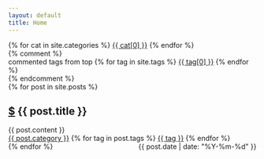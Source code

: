 ```yaml
---
layout: default
title: Home
---
```

<div class="header categories">
    <div>
    {% for cat in site.categories %}
        <a class="topic-category" href="#0">{{ cat[0] }}</a>
    {% endfor %}
    </div>
    {% comment %}
    <div>
    commented tags from top
    {% for tag in site.tags %}
        <a class="topic-tag" href="#0">{{ tag[0] }}</a>
    {% endfor %}
    </div>
    {% endcomment %}
</div>
<div class="posts">
  {% for post in site.posts %}
    <article id="{{ post.title | slugify }}" class="post {% for tag in  post.tags %}{{ tag }} {% endfor %}{{ post.category }}">
      <div class="title">
      <h1>
        <a title='permalink' class="topic-slug" href="#{{ post.title | slugify }}">$</a>
        {{ post.title }}
      </h1>
      </div>
      <div class="entry">
        {{ post.content }}
      </div>
      <div class="tags">
        <a class="tag topic-category" href="#0">{{ post.category }}</a>
        {% for tag in post.tags %}
          <a class="tag topic-tag" href="#0">{{ tag }}</a>
        {% endfor %}
        <span style="float: right;">{{ post.date | date: "%Y-%m-%d" }}</span>
      </div>
    </article>
  {% endfor %}
</div>
